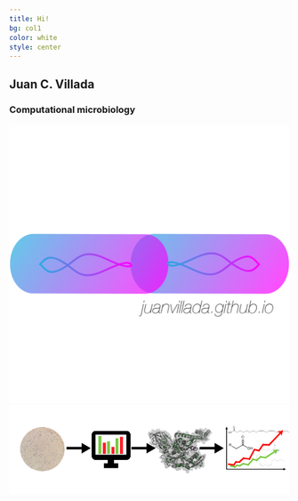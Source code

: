 ```yaml
---
title: Hi!
bg: col1
color: white
style: center
---
```


## **Juan** **C. Villada**

### Computational microbiology

<img src="img/github_page.png" width="700px">

<img src="img/flux.png" width="700px">




 
